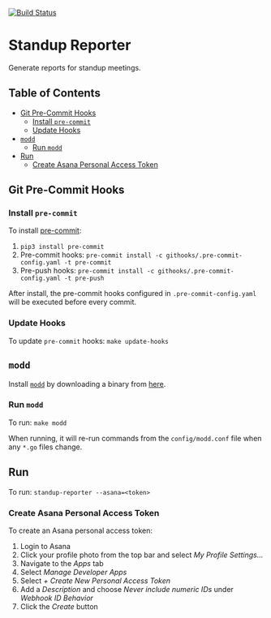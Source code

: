 [![Build Status](https://travis-ci.org/jeremy-miller/standup-reporter.svg?branch=master)](https://travis-ci.org/jeremy-miller/standup-reporter)

# Standup Reporter
Generate reports for standup meetings.

## Table of Contents
- [Git Pre-Commit Hooks](#git-pre-commit-hooks)
    - [Install `pre-commit`](#install-pre-commit)
    - [Update Hooks](#update-hooks)
- [`modd`](#modd)
    - [Run `modd`](#run-modd)
- [Run](#run)
    - [Create Asana Personal Access Token](#create-asana-personal-access-token)

## Git Pre-Commit Hooks
### Install `pre-commit`
To install [pre-commit](https://pre-commit.com/):
1. `pip3 install pre-commit`
2. Pre-commit hooks: `pre-commit install -c githooks/.pre-commit-config.yaml -t pre-commit`
3. Pre-push hooks: `pre-commit install -c githooks/.pre-commit-config.yaml -t pre-push`

After install, the pre-commit hooks configured in `.pre-commit-config.yaml` will be executed before every commit.

### Update Hooks
To update `pre-commit` hooks: `make update-hooks`

## `modd`
Install [`modd`](https://github.com/cortesi/modd) by downloading a binary from [here](https://github.com/cortesi/modd/releases/latest).

### Run `modd`
To run: `make modd`

When running, it will re-run commands from the `config/modd.conf` file when any `*.go` files change.

## Run
To run: `standup-reporter --asana=<token>`

### Create Asana Personal Access Token
To create an Asana personal access token:

1. Login to Asana
2. Click your profile photo from the top bar and select _My Profile Settings..._
3. Navigate to the _Apps_ tab
4. Select _Manage Developer Apps_
5. Select _+ Create New Personal Access Token_
6. Add a _Description_ and choose _Never include numeric IDs_ under _Webhook ID Behavior_
7. Click the _Create_ button
